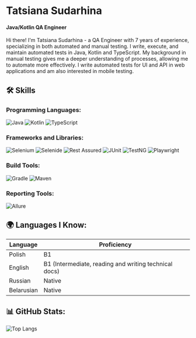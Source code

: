 # Tatsiana Sudarhina

#### Java/Kotlin QA Engineer

Hi there! I'm Tatsiana Sudarhina - a QA Engineer with 7 years of experience, specializing in both automated and manual testing.
I write, execute, and maintain automated tests in Java, Kotlin and TypeScript.
My background in manual testing gives me a deeper understanding of processes, allowing me to automate more effectively.
I write automated tests for UI and API in web applications and am also interested in mobile testing.

## 🛠 Skills

### Programming Languages:
![Java](https://img.shields.io/badge/Java-E74C3C?style=for-the-badge&logoColor=white)
![Kotlin](https://img.shields.io/badge/Kotlin-0095D5?style=for-the-badge&logo=kotlin&logoColor=white)
![TypeScript](https://img.shields.io/badge/TypeScript-3178C6?style=for-the-badge&logo=typescript&logoColor=white)
### Frameworks and Libraries:
![Selenium](https://img.shields.io/badge/Selenium-43B02A?style=for-the-badge&logo=selenium&logoColor=white) 
![Selenide](https://img.shields.io/badge/Selenide-3FA038?style=for-the-badge&logo=selenide&logoColor=white)
![Rest Assured](https://img.shields.io/badge/Rest%20Assured-005571?style=for-the-badge&logo=rest-assured&logoColor=white)
![JUnit](https://img.shields.io/badge/JUnit-25A162?style=for-the-badge&logo=junit5&logoColor=white)
![TestNG](https://img.shields.io/badge/TestNG-FF9F1C?style=for-the-badge&logo=testng&logoColor=white)
![Playwright](https://img.shields.io/badge/Playwright-25A162?style=for-the-badge&logo=playwright&logoColor=white)
### Build Tools:
![Gradle](https://img.shields.io/badge/Gradle-02303A?style=for-the-badge&logo=gradle&logoColor=white)
![Maven](https://img.shields.io/badge/Maven-C71A36?style=for-the-badge&logo=apache-maven&logoColor=white)
### Reporting Tools:
![Allure](https://img.shields.io/badge/Allure-EE5A24?style=for-the-badge&logo=allure&logoColor=white)
## 🌍 Languages I Know:

| **Language**       | **Proficiency**         |
|--------------------|-------------------------|
| Polish             | B1                      |
| English            | B1 (Intermediate, reading and writing technical docs)|
| Russian            | Native                  |
| Belarusian         | Native                  |
## 📊 GitHub Stats:
![Top Langs](https://github-readme-stats.vercel.app/api/top-langs/?username=Tatsiana25&langs_count=10)



